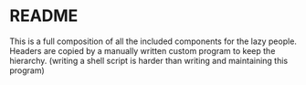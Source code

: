 README
======





This is a full composition of all the included components for the lazy people.
Headers are copied by a manually written custom program to keep the hierarchy.
(writing a shell script is harder than writing and maintaining this program)











